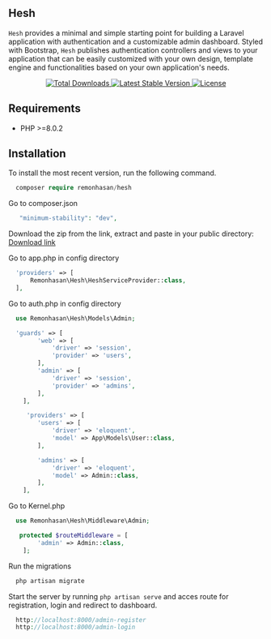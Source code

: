 ## Hesh

`Hesh` provides a minimal and simple starting point for building a Laravel application with authentication and a customizable admin dashboard. Styled with Bootstrap, `Hesh` publishes authentication controllers and views to your application that can be easily customized with your own design, template engine and functionalities based on your own application's needs.

<p align="center">
    <a href="https://packagist.org/packages/remonhasan/hesh">
        <img src="https://img.shields.io/packagist/dt/remonhasan/hesh" alt="Total Downloads">
    </a>
    <a href="https://packagist.org/packages/remonhasan/hesh">
        <img src="https://img.shields.io/packagist/v/remonhasan/hesh" alt="Latest Stable Version">
    </a>
    <a href="https://packagist.org/packages/remonhasan/hesh">
        <img src="https://img.shields.io/packagist/l/remonhasan/hesh" alt="License">
    </a>
</p>

## Requirements

- PHP >=8.0.2


## Installation

To install the most recent version, run the following command.

```php
  composer require remonhasan/hesh
```
Go to composer.json

```php
   "minimum-stability": "dev",
```
Download the zip from the link, extract and paste in your public directory: [Download link](https://drive.google.com/drive/folders/1R-Ffs_kaphGA3-HCv-b213Zg8qFZeIAQ?usp=sharing)

Go to app.php in config directory

```php
  'providers' => [
      Remonhasan\Hesh\HeshServiceProvider::class,
  ],
```

Go to auth.php in config directory

```php
  use Remonhasan\Hesh\Models\Admin;

  'guards' => [
        'web' => [
            'driver' => 'session',
            'provider' => 'users',
        ],
        'admin' => [
            'driver' => 'session',
            'provider' => 'admins',
        ],
    ],

     'providers' => [
        'users' => [
            'driver' => 'eloquent',
            'model' => App\Models\User::class,
        ],

        'admins' => [
            'driver' => 'eloquent',
            'model' => Admin::class,
        ],
    ],
```

Go to Kernel.php

```php
  use Remonhasan\Hesh\Middleware\Admin;

   protected $routeMiddleware = [
        'admin' => Admin::class,
    ];
```

Run the migrations

```php
  php artisan migrate
```

Start the server by running `php artisan serve` and acces route for registration, login and redirect to dashboard.

```php
  http://localhost:8000/admin-register
  http://localhost:8000/admin-login
```
